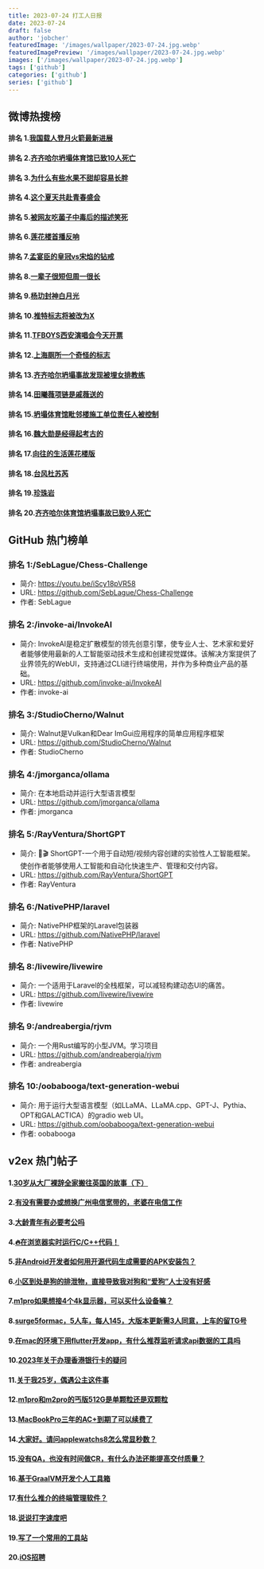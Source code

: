 ```yaml
---
title: 2023-07-24 打工人日报
date: 2023-07-24
draft: false
author: 'jobcher'
featuredImage: '/images/wallpaper/2023-07-24.jpg.webp'
featuredImagePreview: '/images/wallpaper/2023-07-24.jpg.webp'
images: ['/images/wallpaper/2023-07-24.jpg.webp']
tags: ['github']
categories: ['github']
series: ['github']
---
```


## 微博热搜榜

#### 排名 1.[我国载人登月火箭最新进展](https://s.weibo.com/weibo?q=我国载人登月火箭最新进展)
#### 排名 2.[齐齐哈尔坍塌体育馆已致10人死亡](https://s.weibo.com/weibo?q=齐齐哈尔坍塌体育馆已致10人死亡)
#### 排名 3.[为什么有些水果不甜却容易长胖](https://s.weibo.com/weibo?q=为什么有些水果不甜却容易长胖)
#### 排名 4.[这个夏天共赴青春盛会](https://s.weibo.com/weibo?q=这个夏天共赴青春盛会)
#### 排名 5.[被网友吃菌子中毒后的描述笑死](https://s.weibo.com/weibo?q=被网友吃菌子中毒后的描述笑死)
#### 排名 6.[莲花楼首播反响](https://s.weibo.com/weibo?q=莲花楼首播反响)
#### 排名 7.[孟宴臣的皇冠vs宋焰的钻戒](https://s.weibo.com/weibo?q=孟宴臣的皇冠vs宋焰的钻戒)
#### 排名 8.[一辈子很短但周一很长](https://s.weibo.com/weibo?q=一辈子很短但周一很长)
#### 排名 9.[杨玏封神白月光](https://s.weibo.com/weibo?q=杨玏封神白月光)
#### 排名 10.[推特标志将被改为X](https://s.weibo.com/weibo?q=推特标志将被改为X)
#### 排名 11.[TFBOYS西安演唱会今天开票](https://s.weibo.com/weibo?q=TFBOYS西安演唱会今天开票)
#### 排名 12.[上海厕所一个奇怪的标志](https://s.weibo.com/weibo?q=上海厕所一个奇怪的标志)
#### 排名 13.[齐齐哈尔坍塌事故发现被埋女排教练](https://s.weibo.com/weibo?q=齐齐哈尔坍塌事故发现被埋女排教练)
#### 排名 14.[田曦薇项链是戚薇送的](https://s.weibo.com/weibo?q=田曦薇项链是戚薇送的)
#### 排名 15.[坍塌体育馆毗邻楼施工单位责任人被控制](https://s.weibo.com/weibo?q=坍塌体育馆毗邻楼施工单位责任人被控制)
#### 排名 16.[魏大勋是经得起考古的](https://s.weibo.com/weibo?q=魏大勋是经得起考古的)
#### 排名 17.[向往的生活莲花楼版](https://s.weibo.com/weibo?q=向往的生活莲花楼版)
#### 排名 18.[台风杜苏芮](https://s.weibo.com/weibo?q=台风杜苏芮)
#### 排名 19.[珍珠岩](https://s.weibo.com/weibo?q=珍珠岩)
#### 排名 20.[齐齐哈尔体育馆坍塌事故已致9人死亡](https://s.weibo.com/weibo?q=齐齐哈尔体育馆坍塌事故已致9人死亡)
## GitHub 热门榜单

### 排名 1:/SebLague/Chess-Challenge
- 简介: https://youtu.be/iScy18pVR58
- URL: https://github.com/SebLague/Chess-Challenge
- 作者: SebLague 

### 排名 2:/invoke-ai/InvokeAI
- 简介: InvokeAI是稳定扩散模型的领先创意引擎，使专业人士、艺术家和爱好者能够使用最新的人工智能驱动技术生成和创建视觉媒体。该解决方案提供了业界领先的WebUI，支持通过CLI进行终端使用，并作为多种商业产品的基础。
- URL: https://github.com/invoke-ai/InvokeAI
- 作者: invoke-ai 

### 排名 3:/StudioCherno/Walnut
- 简介: Walnut是Vulkan和Dear ImGui应用程序的简单应用程序框架
- URL: https://github.com/StudioCherno/Walnut
- 作者: StudioCherno 

### 排名 4:/jmorganca/ollama
- 简介: 在本地启动并运行大型语言模型
- URL: https://github.com/jmorganca/ollama
- 作者: jmorganca 

### 排名 5:/RayVentura/ShortGPT
- 简介: 🚀🎬 ShortGPT-一个用于自动短/视频内容创建的实验性人工智能框架。使创作者能够使用人工智能和自动化快速生产、管理和交付内容。
- URL: https://github.com/RayVentura/ShortGPT
- 作者: RayVentura 

### 排名 6:/NativePHP/laravel
- 简介: NativePHP框架的Laravel包装器
- URL: https://github.com/NativePHP/laravel
- 作者: NativePHP 

### 排名 8:/livewire/livewire
- 简介: 一个适用于Laravel的全栈框架，可以减轻构建动态UI的痛苦。
- URL: https://github.com/livewire/livewire
- 作者: livewire 

### 排名 9:/andreabergia/rjvm
- 简介: 一个用Rust编写的小型JVM。学习项目
- URL: https://github.com/andreabergia/rjvm
- 作者: andreabergia 

### 排名 10:/oobabooga/text-generation-webui
- 简介: 用于运行大型语言模型（如LLaMA、LLaMA.cpp、GPT-J、Pythia、OPT和GALACTICA）的gradio web UI。
- URL: https://github.com/oobabooga/text-generation-webui
- 作者: oobabooga 

## v2ex 热门帖子

#### 1.[30岁从大厂裸辞全家搬往英国的故事（下）](https://www.v2ex.com/t/959091#reply31)
#### 2.[有没有需要办或想换广州电信宽带的，老婆在电信工作](https://www.v2ex.com/t/959100#reply23)
#### 3.[大龄青年有必要考公吗](https://www.v2ex.com/t/959101#reply8)
#### 4.[🔥在浏览器实时运行C/C++代码！](https://www.v2ex.com/t/959093#reply7)
#### 5.[非Android开发者如何用开源代码生成需要的APK安装包？](https://www.v2ex.com/t/959094#reply6)
#### 6.[小区到处是狗的排泄物，直接导致我对狗和“爱狗”人士没有好感](https://www.v2ex.com/t/959099#reply6)
#### 7.[m1pro如果想接4个4k显示器，可以买什么设备嘛？](https://www.v2ex.com/t/959097#reply5)
#### 8.[surge5formac，5人车，每人145，大版本更新需3人同意，上车的留TG号](https://www.v2ex.com/t/959106#reply5)
#### 9.[在mac的环境下用flutter开发app，有什么推荐监听请求api数据的工具吗](https://www.v2ex.com/t/959102#reply4)
#### 10.[2023年关于办理香港银行卡的疑问](https://www.v2ex.com/t/959108#reply4)
#### 11.[关于我25岁，偶遇公主这件事](https://www.v2ex.com/t/959112#reply3)
#### 12.[m1pro和m2pro的丐版512G是单颗粒还是双颗粒](https://www.v2ex.com/t/959098#reply2)
#### 13.[MacBookPro三年的AC+到期了可以续费了](https://www.v2ex.com/t/959110#reply2)
#### 14.[大家好。请问applewatchs8怎么常显秒数？](https://www.v2ex.com/t/959092#reply1)
#### 15.[没有QA，也没有时间做CR，有什么办法还能提高交付质量？](https://www.v2ex.com/t/959103#reply1)
#### 16.[基于GraalVM开发个人工具箱](https://www.v2ex.com/t/959107#reply1)
#### 17.[有什么推介的终端管理软件？](https://www.v2ex.com/t/959114#reply1)
#### 18.[说说打字速度吧](https://www.v2ex.com/t/959115#reply1)
#### 19.[写了一个常用的工具站](https://www.v2ex.com/t/959089#reply0)
#### 20.[iOS招聘](https://www.v2ex.com/t/959090#reply0)
